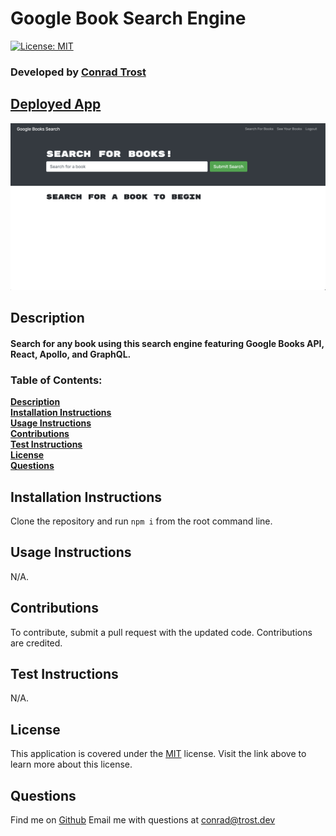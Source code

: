 
  # Google Book Search Engine
  [![License: MIT](https://img.shields.io/badge/License-MIT-yellow.svg)](https://opensource.org/licenses/MIT)
  ### Developed by [**Conrad Trost**](https://github.com/retro1967)

  ## [**Deployed App**](https://nameless-river-52485.herokuapp.com/)

  <p align="center">
    <img src="./book_screenshot.png" width="900" title="Screenshot of Google Books Search">
  </p>

  ## Description
  #### Search for any book using this search engine featuring Google Books API, React, Apollo, and GraphQL.


  ### Table of Contents:

  **[Description](#description)**<br>
  **[Installation Instructions](#installation-instructions)**<br>
  **[Usage Instructions](#usage-instructions)**<br>
  **[Contributions](#contributions)**<br>
  **[Test Instructions](#test-instructions)**<br>
  **[License](#license)**<br>
  **[Questions](#questions)**<br>

  ## Installation Instructions
  Clone the repository and run `npm i` from the root command line.

  ## Usage Instructions 
  N/A.

  ## Contributions
  To contribute, submit a pull request with the updated code. Contributions are credited.

  ## Test Instructions
  N/A.

  ## License
  This application is covered under the [MIT](https://opensource.org/licenses/MIT) license.
  Visit the link above to learn more about this license.

  ## Questions

  Find me on [Github](https://github.com/retro1967)
  Email me with questions at conrad@trost.dev

